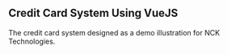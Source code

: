 ## Credit Card System Using VueJS

The credit card system designed as a demo illustration for NCK Technologies.